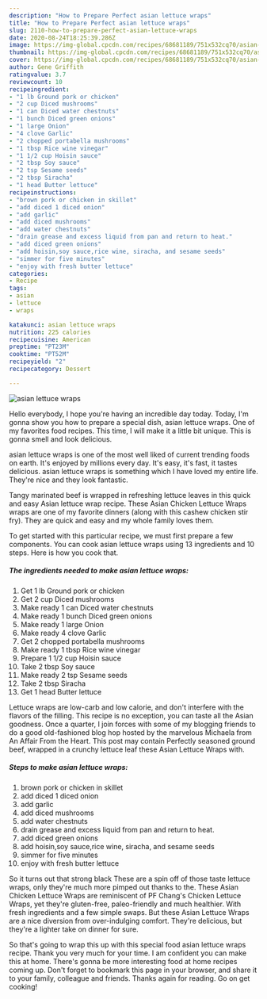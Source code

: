 ```yaml
---
description: "How to Prepare Perfect asian lettuce wraps"
title: "How to Prepare Perfect asian lettuce wraps"
slug: 2110-how-to-prepare-perfect-asian-lettuce-wraps
date: 2020-08-24T18:25:39.286Z
image: https://img-global.cpcdn.com/recipes/68681189/751x532cq70/asian-lettuce-wraps-recipe-main-photo.jpg
thumbnail: https://img-global.cpcdn.com/recipes/68681189/751x532cq70/asian-lettuce-wraps-recipe-main-photo.jpg
cover: https://img-global.cpcdn.com/recipes/68681189/751x532cq70/asian-lettuce-wraps-recipe-main-photo.jpg
author: Gene Griffith
ratingvalue: 3.7
reviewcount: 10
recipeingredient:
- "1 lb Ground pork or chicken"
- "2 cup Diced mushrooms"
- "1 can Diced water chestnuts"
- "1 bunch Diced green onions"
- "1 large Onion"
- "4 clove Garlic"
- "2 chopped portabella mushrooms"
- "1 tbsp Rice wine vinegar"
- "1 1/2 cup Hoisin sauce"
- "2 tbsp Soy sauce"
- "2 tsp Sesame seeds"
- "2 tbsp Siracha"
- "1 head Butter lettuce"
recipeinstructions:
- "brown pork or chicken in skillet"
- "add diced 1 diced onion"
- "add garlic"
- "add diced mushrooms"
- "add water chestnuts"
- "drain grease and excess liquid from pan and return to heat."
- "add diced green onions"
- "add hoisin,soy sauce,rice wine, siracha, and sesame seeds"
- "simmer for five minutes"
- "enjoy with fresh butter lettuce"
categories:
- Recipe
tags:
- asian
- lettuce
- wraps

katakunci: asian lettuce wraps 
nutrition: 225 calories
recipecuisine: American
preptime: "PT23M"
cooktime: "PT52M"
recipeyield: "2"
recipecategory: Dessert

---
```



![asian lettuce wraps](https://img-global.cpcdn.com/recipes/68681189/751x532cq70/asian-lettuce-wraps-recipe-main-photo.jpg)

Hello everybody, I hope you're having an incredible day today. Today, I'm gonna show you how to prepare a special dish, asian lettuce wraps. One of my favorites food recipes. This time, I will make it a little bit unique. This is gonna smell and look delicious.

asian lettuce wraps is one of the most well liked of current trending foods on earth. It's enjoyed by millions every day. It's easy, it's fast, it tastes delicious. asian lettuce wraps is something which I have loved my entire life. They're nice and they look fantastic.

Tangy marinated beef is wrapped in refreshing lettuce leaves in this quick and easy Asian lettuce wrap recipe. These Asian Chicken Lettuce Wraps wraps are one of my favorite dinners (along with this cashew chicken stir fry). They are quick and easy and my whole family loves them.


To get started with this particular recipe, we must first prepare a few components. You can cook asian lettuce wraps using 13 ingredients and 10 steps. Here is how you cook that.

<!--inarticleads1-->

##### The ingredients needed to make asian lettuce wraps:

1. Get 1 lb Ground pork or chicken
1. Get 2 cup Diced mushrooms
1. Make ready 1 can Diced water chestnuts
1. Make ready 1 bunch Diced green onions
1. Make ready 1 large Onion
1. Make ready 4 clove Garlic
1. Get 2 chopped portabella mushrooms
1. Make ready 1 tbsp Rice wine vinegar
1. Prepare 1 1/2 cup Hoisin sauce
1. Take 2 tbsp Soy sauce
1. Make ready 2 tsp Sesame seeds
1. Take 2 tbsp Siracha
1. Get 1 head Butter lettuce


Lettuce wraps are low-carb and low calorie, and don&#39;t interfere with the flavors of the filling. This recipe is no exception, you can taste all the Asian goodness. Once a quarter, I join forces with some of my blogging friends to do a good old-fashioned blog hop hosted by the marvelous Michaela from An Affair From the Heart. This post may contain Perfectly seasoned ground beef, wrapped in a crunchy lettuce leaf these Asian Lettuce Wraps with. 

<!--inarticleads2-->

##### Steps to make asian lettuce wraps:

1. brown pork or chicken in skillet
1. add diced 1 diced onion
1. add garlic
1. add diced mushrooms
1. add water chestnuts
1. drain grease and excess liquid from pan and return to heat.
1. add diced green onions
1. add hoisin,soy sauce,rice wine, siracha, and sesame seeds
1. simmer for five minutes
1. enjoy with fresh butter lettuce


So it turns out that strong black These are a spin off of those taste lettuce wraps, only they&#39;re much more pimped out thanks to the. These Asian Chicken Lettuce Wraps are reminiscent of PF Chang&#39;s Chicken Lettuce Wraps, yet they&#39;re gluten-free, paleo-friendly and much healthier. With fresh ingredients and a few simple swaps. But these Asian Lettuce Wraps are a nice diversion from over-indulging comfort. They&#39;re delicious, but they&#39;re a lighter take on dinner for sure. 

So that's going to wrap this up with this special food asian lettuce wraps recipe. Thank you very much for your time. I am confident you can make this at home. There's gonna be more interesting food at home recipes coming up. Don't forget to bookmark this page in your browser, and share it to your family, colleague and friends. Thanks again for reading. Go on get cooking!
